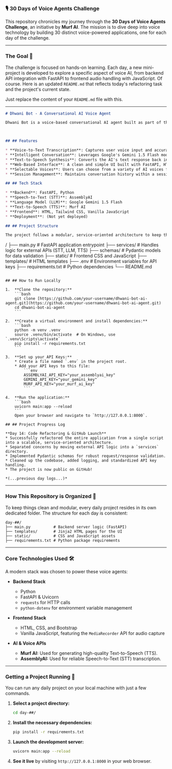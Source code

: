 
### 🎙️ 30 Days of Voice Agents Challenge

This repository chronicles my journey through the **30 Days of Voice Agents Challenge**, an initiative by **Murf AI**. The mission is to dive deep into voice technology by building 30 distinct voice-powered applications, one for each day of the challenge.

-----

### The Goal 🎯

The challenge is focused on hands-on learning. Each day, a new mini-project is developed to explore a specific aspect of voice AI, from backend API integration with FastAPI to frontend audio handling with JavaScript.
Of course. Here is an updated `README.md` that reflects today's refactoring task and the project's current state.

Just replace the content of your `README.md` file with this.

-----

```markdown
# Dhwani Bot - A Conversational AI Voice Agent

Dhwani Bot is a voice-based conversational AI agent built as part of the **#30DaysOfAIVoiceAgents** challenge. You can speak to it, and it will respond in a natural-sounding voice. The project is built with Python, FastAPI, and utilizes several cutting-edge AI services for its core functionalities.



## ## Features

* **Voice-to-Text Transcription**: Captures user voice input and accurately transcribes it into text using AssemblyAI.
* **Intelligent Conversation**: Leverages Google's Gemini 1.5 Flash model to understand context and generate human-like responses.
* **Text-to-Speech Synthesis**: Converts the AI's text response back into high-quality, natural-sounding audio using Murf AI.
* **Web-Based Interface**: A clean and simple UI built with FastAPI, HTML, and Tailwind CSS.
* **Selectable Voices**: Users can choose from a variety of AI voices for the bot's responses.
* **Session Management**: Maintains conversation history within a session.

## ## Tech Stack

* **Backend**: FastAPI, Python
* **Speech-to-Text (STT)**: AssemblyAI
* **Language Model (LLM)**: Google Gemini 1.5 Flash
* **Text-to-Speech (TTS)**: Murf AI
* **Frontend**: HTML, Tailwind CSS, Vanilla JavaScript
* **Deployment**: (Not yet deployed)

## ## Project Structure

The project follows a modular, service-oriented architecture to keep the code clean and maintainable.

```

/
├── main.py                 \# FastAPI application entrypoint
├── services/               \# Handles logic for external APIs (STT, LLM, TTS)
├── schemas/                \# Pydantic models for data validation
├── static/                 \# Frontend CSS and JavaScript
├── templates/              \# HTML templates
├── .env                    \# Environment variables for API keys
├── requirements.txt        \# Python dependencies
└── README.md

````

## ## How to Run Locally

1.  **Clone the repository:**
    ```bash
    git clone [https://github.com/your-username/dhwani-bot-ai-agent.git](https://github.com/your-username/dhwani-bot-ai-agent.git)
    cd dhwani-bot-ai-agent
    ```

2.  **Create a virtual environment and install dependencies:**
    ```bash
    python -m venv .venv
    source .venv/bin/activate  # On Windows, use `.venv\Scripts\activate`
    pip install -r requirements.txt
    ```

3.  **Set up your API Keys:**
    * Create a file named `.env` in the project root.
    * Add your API keys to this file:
        ```env
        ASSEMBLYAI_API_KEY="your_assemblyai_key"
        GEMINI_API_KEY="your_gemini_key"
        MURF_API_KEY="your_murf_ai_key"
        ```

4.  **Run the application:**
    ```bash
    uvicorn main:app --reload
    ```
    Open your browser and navigate to `http://127.0.0.1:8000`.

## ## Project Progress Log

**Day 14: Code Refactoring & GitHub Launch**
* Successfully refactored the entire application from a single script into a scalable, service-oriented architecture.
* Separated concerns by moving external API logic into a `services` directory.
* Implemented Pydantic schemas for robust request/response validation.
* Cleaned up the codebase, added logging, and standardized API key handling.
* The project is now public on GitHub!

*(...previous day logs...)*

````
-----

### How This Repository is Organized 📂

To keep things clean and modular, every daily project resides in its own dedicated folder. The structure for each day is consistent:

```
day-##/
├── main.py          # Backend server logic (FastAPI)
├── templates/       # Jinja2 HTML pages for the UI
├── static/          # CSS and JavaScript assets
├── requirements.txt # Python package requirements
```

-----

### Core Technologies Used 🛠️

A modern stack was chosen to power these voice agents:

  * **Backend Stack**

      * Python
      * FastAPI & Uvicorn
      * `requests` for HTTP calls
      * `python-dotenv` for environment variable management

  * **Frontend Stack**

      * HTML, CSS, and Bootstrap
      * Vanilla JavaScript, featuring the `MediaRecorder` API for audio capture

  * **AI & Voice APIs**

      * **Murf AI:** Used for generating high-quality Text-to-Speech (TTS).
      * **AssemblyAI:** Used for reliable Speech-to-Text (STT) transcription.

-----

### Getting a Project Running 🚀

You can run any daily project on your local machine with just a few commands.

1.  **Select a project directory:**

    ```bash
    cd day-##/
    ```

2.  **Install the necessary dependencies:**

    ```bash
    pip install -r requirements.txt
    ```

3.  **Launch the development server:**

    ```bash
    uvicorn main:app --reload
    ```

4.  **See it live** by visiting `http://127.0.0.1:8000` in your web browser.
